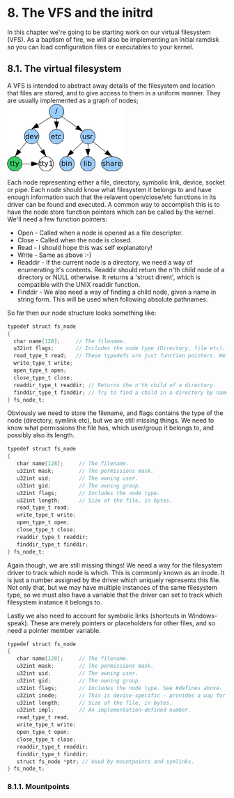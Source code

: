 # 8. The VFS and the initrd
In this chapter we're going to be starting work on our virtual filesystem (VFS). As a baptism of fire, we will also be implementing an initial ramdisk so you can load configuration files or executables to your kernel.

## 8.1. The virtual filesystem
A VFS is intended to abstract away details of the filesystem and location that files are stored, and to give access to them in a uniform manner. They are usually implemented as a graph of nodes; 
<img src="https://raw.githubusercontent.com/Exclavia/Kernel-Dev/refs/heads/main/assets/vfs.png" >

Each node representing either a file, directory, symbolic link, device, socket or pipe. Each node should know what filesystem it belongs to and have enough information such that the relavent open/close/etc functions in its driver can be found and executed. A common way to accomplish this is to have the node store function pointers which can be called by the kernel. We'll need a few function pointers:
- Open - Called when a node is opened as a file descriptor.
- Close - Called when the node is closed.
- Read - I should hope this was self explanatory!
- Write - Same as above :-)
- Readdir - If the current node is a directory, we need a way of enumerating it's contents. Readdir should return the n'th child node of a directory or NULL otherwise. It returns a 'struct dirent', which is compatible with the UNIX readdir function.
- Finddir - We also need a way of finding a child node, given a name in string form. This will be used when following absolute pathnames.

So far then our node structure looks something like:
```c
typedef struct fs_node
{
  char name[128];     // The filename.
  u32int flags;       // Includes the node type (Directory, file etc).
  read_type_t read;   // These typedefs are just function pointers. We'll define them later!
  write_type_t write;
  open_type_t open;
  close_type_t close;
  readdir_type_t readdir; // Returns the n'th child of a directory.
  finddir_type_t finddir; // Try to find a child in a directory by name.
} fs_node_t;
```
Obviously we need to store the filename, and flags contains the type of the node (directory, symlink etc), but we are still missing things. We need to know what permissions the file has, which user/group it belongs to, and possibly also its length.
```c
typedef struct fs_node
{
   char name[128];     // The filename.
   u32int mask;        // The permissions mask.
   u32int uid;         // The owning user.
   u32int gid;         // The owning group.
   u32int flags;       // Includes the node type.
   u32int length;      // Size of the file, in bytes.
   read_type_t read;
   write_type_t write;
   open_type_t open;
   close_type_t close;
   readdir_type_t readdir;
   finddir_type_t finddir;
} fs_node_t;
```
Again though, we are still missing things! We need a way for the filesystem driver to track which node is which. This is commonly known as an inode. It is just a number assigned by the driver which uniquely represents this file. Not only that, but we may have multiple instances of the same filesystem type, so we must also have a variable that the driver can set to track which filesystem instance it belongs to.

Lastly we also need to account for symbolic links (shortcuts in Windows-speak). These are merely pointers or placeholders for other files, and so need a pointer member variable.
```c
typedef struct fs_node
{
   char name[128];     // The filename.
   u32int mask;        // The permissions mask.
   u32int uid;         // The owning user.
   u32int gid;         // The owning group.
   u32int flags;       // Includes the node type. See #defines above.
   u32int inode;       // This is device-specific - provides a way for a filesystem to identify files.
   u32int length;      // Size of the file, in bytes.
   u32int impl;        // An implementation-defined number.
   read_type_t read;
   write_type_t write;
   open_type_t open;
   close_type_t close;
   readdir_type_t readdir;
   finddir_type_t finddir;
   struct fs_node *ptr; // Used by mountpoints and symlinks.
} fs_node_t;
```
### 8.1.1. Mountpoints
